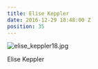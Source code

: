 ```yaml
---
title: Elise Keppler
date: 2016-12-29 18:48:00 Z
position: 35
---
```


![elise_keppler18.jpg](/uploads/elise_keppler18.jpg)

Elise Keppler